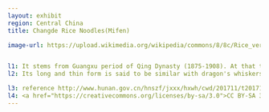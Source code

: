 ```yaml
---
layout: exhibit
region: Central China
title: Changde Rice Noodles(Mifen)

image-url: https://upload.wikimedia.org/wikipedia/commons/8/8c/Rice_vermicelli_2.jpg


l1: It stems from Guangxu period of Qing Dynasty (1875-1908). At that time, rice noodle was precious. People only tasted it when celebrating festivals.
l2: Its long and thin form is said to be similar with dragon's whiskers, which serves as a symbol of happiness and auspiciousness.

l3: reference http://www.hunan.gov.cn/hnszf/jxxx/hxwh/cwd/201711/t20171111_4685397.html
l4: <a href="https://creativecommons.org/licenses/by-sa/3.0">CC BY-SA 3.0</a>
---
```

